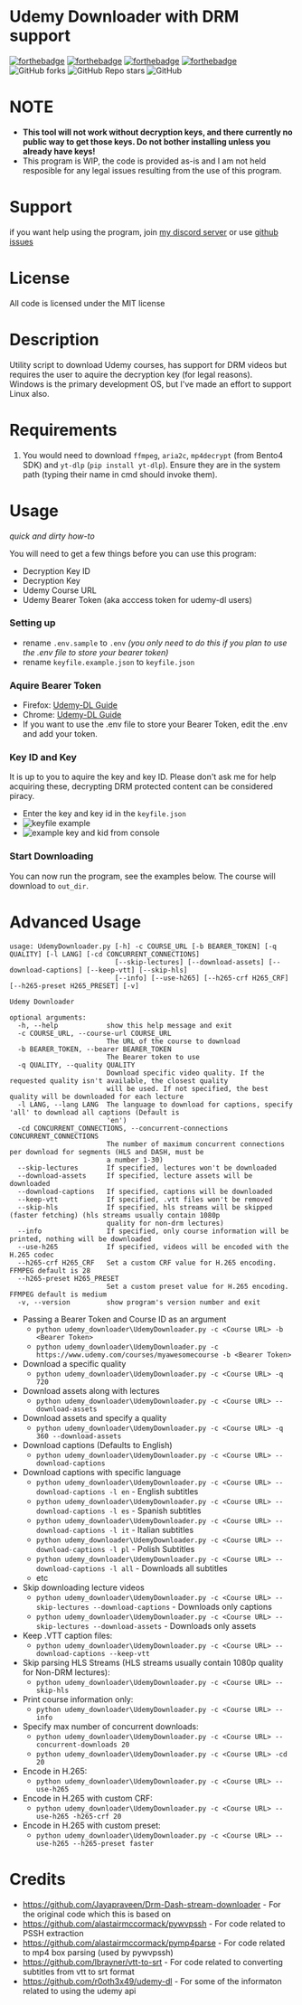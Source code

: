 # Udemy Downloader with DRM support

[![forthebadge](https://forthebadge.com/images/badges/built-with-love.svg)](https://forthebadge.com)
[![forthebadge](https://forthebadge.com/images/badges/designed-in-ms-paint.svg)](https://forthebadge.com)
[![forthebadge](https://forthebadge.com/images/badges/made-with-python.svg)](https://forthebadge.com)
[![forthebadge](https://forthebadge.com/images/badges/approved-by-george-costanza.svg)](https://forthebadge.com)
![GitHub forks](https://img.shields.io/github/forks/Puyodead1/udemy-downloader?style=for-the-badge)
![GitHub Repo stars](https://img.shields.io/github/stars/Puyodead1/udemy-downloader?style=for-the-badge)
![GitHub](https://img.shields.io/github/license/Puyodead1/udemy-downloader?style=for-the-badge)

# NOTE

- **This tool will not work without decryption keys, and there currently no public way to get those keys. Do not bother installing unless you already have keys!**
- This program is WIP, the code is provided as-is and I am not held resposible for any legal issues resulting from the use of this program.

# Support

if you want help using the program, join [my discord server](https://discord.gg/5B3XVb4RRX) or use [github issues](https://github.com/Puyodead1/udemy-downloader/issues)

# License

All code is licensed under the MIT license

# Description

Utility script to download Udemy courses, has support for DRM videos but requires the user to aquire the decryption key (for legal reasons).<br>
Windows is the primary development OS, but I've made an effort to support Linux also.

# Requirements

1. You would need to download `ffmpeg`, `aria2c`, `mp4decrypt` (from Bento4 SDK) and `yt-dlp` (`pip install yt-dlp`). Ensure they are in the system path (typing their name in cmd should invoke them).

# Usage

_quick and dirty how-to_

You will need to get a few things before you can use this program:

- Decryption Key ID
- Decryption Key
- Udemy Course URL
- Udemy Bearer Token (aka acccess token for udemy-dl users)

### Setting up

- rename `.env.sample` to `.env` _(you only need to do this if you plan to use the .env file to store your bearer token)_
- rename `keyfile.example.json` to `keyfile.json`

### Aquire Bearer Token

- Firefox: [Udemy-DL Guide](https://github.com/r0oth3x49/udemy-dl/issues/389#issuecomment-491903900)
- Chrome: [Udemy-DL Guide](https://github.com/r0oth3x49/udemy-dl/issues/389#issuecomment-492569372)
- If you want to use the .env file to store your Bearer Token, edit the .env and add your token.

### Key ID and Key

It is up to you to aquire the key and key ID. Please don't ask me for help acquiring these, decrypting DRM protected content can be considered piracy.

- Enter the key and key id in the `keyfile.json`
- ![keyfile example](https://i.imgur.com/e5aU0ng.png)
- ![example key and kid from console](https://i.imgur.com/awgndZA.png)

### Start Downloading

You can now run the program, see the examples below. The course will download to `out_dir`.

# Advanced Usage

```
usage: UdemyDownloader.py [-h] -c COURSE_URL [-b BEARER_TOKEN] [-q QUALITY] [-l LANG] [-cd CONCURRENT_CONNECTIONS]
                          [--skip-lectures] [--download-assets] [--download-captions] [--keep-vtt] [--skip-hls]
                          [--info] [--use-h265] [--h265-crf H265_CRF] [--h265-preset H265_PRESET] [-v]

Udemy Downloader

optional arguments:
  -h, --help            show this help message and exit
  -c COURSE_URL, --course-url COURSE_URL
                        The URL of the course to download
  -b BEARER_TOKEN, --bearer BEARER_TOKEN
                        The Bearer token to use
  -q QUALITY, --quality QUALITY
                        Download specific video quality. If the requested quality isn't available, the closest quality
                        will be used. If not specified, the best quality will be downloaded for each lecture
  -l LANG, --lang LANG  The language to download for captions, specify 'all' to download all captions (Default is
                        'en')
  -cd CONCURRENT_CONNECTIONS, --concurrent-connections CONCURRENT_CONNECTIONS
                        The number of maximum concurrent connections per download for segments (HLS and DASH, must be
                        a number 1-30)
  --skip-lectures       If specified, lectures won't be downloaded
  --download-assets     If specified, lecture assets will be downloaded
  --download-captions   If specified, captions will be downloaded
  --keep-vtt            If specified, .vtt files won't be removed
  --skip-hls            If specified, hls streams will be skipped (faster fetching) (hls streams usually contain 1080p
                        quality for non-drm lectures)
  --info                If specified, only course information will be printed, nothing will be downloaded
  --use-h265            If specified, videos will be encoded with the H.265 codec
  --h265-crf H265_CRF   Set a custom CRF value for H.265 encoding. FFMPEG default is 28
  --h265-preset H265_PRESET
                        Set a custom preset value for H.265 encoding. FFMPEG default is medium
  -v, --version         show program's version number and exit
```

- Passing a Bearer Token and Course ID as an argument
  - `python udemy_downloader\UdemyDownloader.py -c <Course URL> -b <Bearer Token>`
  - `python udemy_downloader\UdemyDownloader.py -c https://www.udemy.com/courses/myawesomecourse -b <Bearer Token>`
- Download a specific quality
  - `python udemy_downloader\UdemyDownloader.py -c <Course URL> -q 720`
- Download assets along with lectures
  - `python udemy_downloader\UdemyDownloader.py -c <Course URL> --download-assets`
- Download assets and specify a quality
  - `python udemy_downloader\UdemyDownloader.py -c <Course URL> -q 360 --download-assets`
- Download captions (Defaults to English)
  - `python udemy_downloader\UdemyDownloader.py -c <Course URL> --download-captions`
- Download captions with specific language
  - `python udemy_downloader\UdemyDownloader.py -c <Course URL> --download-captions -l en` - English subtitles
  - `python udemy_downloader\UdemyDownloader.py -c <Course URL> --download-captions -l es` - Spanish subtitles
  - `python udemy_downloader\UdemyDownloader.py -c <Course URL> --download-captions -l it` - Italian subtitles
  - `python udemy_downloader\UdemyDownloader.py -c <Course URL> --download-captions -l pl` - Polish Subtitles
  - `python udemy_downloader\UdemyDownloader.py -c <Course URL> --download-captions -l all` - Downloads all subtitles
  - etc
- Skip downloading lecture videos
  - `python udemy_downloader\UdemyDownloader.py -c <Course URL> --skip-lectures --download-captions` - Downloads only captions
  - `python udemy_downloader\UdemyDownloader.py -c <Course URL> --skip-lectures --download-assets` - Downloads only assets
- Keep .VTT caption files:
  - `python udemy_downloader\UdemyDownloader.py -c <Course URL> --download-captions --keep-vtt`
- Skip parsing HLS Streams (HLS streams usually contain 1080p quality for Non-DRM lectures):
  - `python udemy_downloader\UdemyDownloader.py -c <Course URL> --skip-hls`
- Print course information only:
  - `python udemy_downloader\UdemyDownloader.py -c <Course URL> --info`
- Specify max number of concurrent downloads:
  - `python udemy_downloader\UdemyDownloader.py -c <Course URL> --concurrent-downloads 20`
  - `python udemy_downloader\UdemyDownloader.py -c <Course URL> -cd 20`
- Encode in H.265:
  - `python udemy_downloader\UdemyDownloader.py -c <Course URL> --use-h265`
- Encode in H.265 with custom CRF:
  - `python udemy_downloader\UdemyDownloader.py -c <Course URL> --use-h265 -h265-crf 20`
- Encode in H.265 with custom preset:
  - `python udemy_downloader\UdemyDownloader.py -c <Course URL> --use-h265 --h265-preset faster`

# Credits

- https://github.com/Jayapraveen/Drm-Dash-stream-downloader - For the original code which this is based on
- https://github.com/alastairmccormack/pywvpssh - For code related to PSSH extraction
- https://github.com/alastairmccormack/pymp4parse - For code related to mp4 box parsing (used by pywvpssh)
- https://github.com/lbrayner/vtt-to-srt - For code related to converting subtitles from vtt to srt format
- https://github.com/r0oth3x49/udemy-dl - For some of the informaton related to using the udemy api
